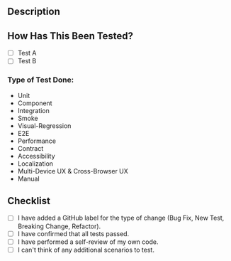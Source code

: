 ## Description
<!-- Please include a summary of the change, motivation, and context. Screenshots or video recordings are encouraged. -->


## How Has This Been Tested?
<!-- Please describe the tests that you ran to verify your changes. Provide instructions so we can reproduce. Please also list any relevant details for your test configuration -->

 - [ ] Test A
 - [ ] Test B
 
 ### Type of Test Done: <!-- Delete the ones that do not apply -->
 
  - Unit <!-- Vitest / Pest -->
  - Component <!-- Vitest -->
  - Integration <!-- Vitest -->
  - Smoke <!-- Playwright -->
  - Visual-Regression <!-- Playwright + PixelMatch -->
  - E2E <!-- Playwright -->
  - Performance <!-- Lighthouse CI -->
  - Contract <!-- Pest -->
  - Accessibility <!-- axe-core -->
  - Localization <!-- i18n Keys; RTL Layouts; Locale Specific Content Not Breaking -->
  - Multi-Device UX & Cross-Browser UX
  - Manual <!-- MBTI Personalization; New UX Flows; Etc. -->
  
  ## Checklist
   - [ ] I have added a GitHub label for the type of change (Bug Fix, New Test, Breaking Change, Refactor).
   - [ ] I have confirmed that all tests passed.
   - [ ] I have performed a self-review of my own code.
   - [ ] I can't think of any additional scenarios to test.